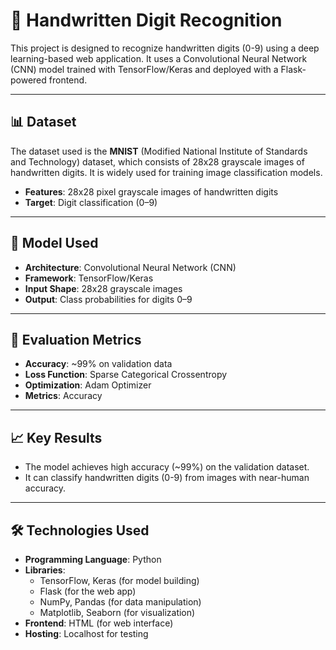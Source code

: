 # 🧠 Handwritten Digit Recognition

This project is designed to recognize handwritten digits (0-9) using a deep learning-based web application. It uses a Convolutional Neural Network (CNN) model trained with TensorFlow/Keras and deployed with a Flask-powered frontend.

---

## 📊 Dataset

The dataset used is the **MNIST** (Modified National Institute of Standards and Technology) dataset, which consists of 28x28 grayscale images of handwritten digits. It is widely used for training image classification models.

- **Features**: 28x28 pixel grayscale images of handwritten digits
- **Target**: Digit classification (0–9)

---

## 🧠 Model Used

- **Architecture**: Convolutional Neural Network (CNN)
- **Framework**: TensorFlow/Keras
- **Input Shape**: 28x28 grayscale images
- **Output**: Class probabilities for digits 0–9

---

## 🧪 Evaluation Metrics

- **Accuracy**: ~99% on validation data
- **Loss Function**: Sparse Categorical Crossentropy
- **Optimization**: Adam Optimizer
- **Metrics**: Accuracy

---

## 📈 Key Results

- The model achieves high accuracy (~99%) on the validation dataset.
- It can classify handwritten digits (0-9) from images with near-human accuracy.

---

## 🛠️ Technologies Used

- **Programming Language**: Python
- **Libraries**:
  - TensorFlow, Keras (for model building)
  - Flask (for the web app)
  - NumPy, Pandas (for data manipulation)
  - Matplotlib, Seaborn (for visualization)
- **Frontend**: HTML (for web interface)
- **Hosting**: Localhost for testing

